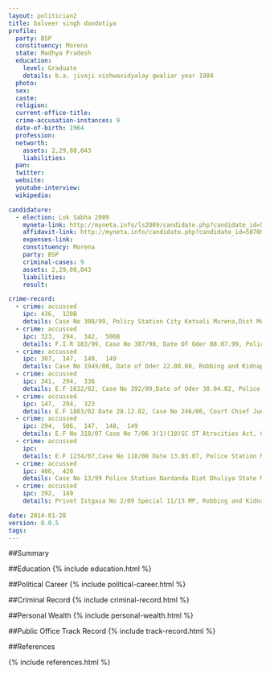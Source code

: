 ```yaml
---
layout: politician2
title: balveer singh dandotiya
profile: 
  party: BSP
  constituency: Morena
  state: Madhya Pradesh
  education: 
    level: Graduate
    details: b.a. jivaji vishwavidyalay gwaliar year 1984
  photo: 
  sex: 
  caste: 
  religion: 
  current-office-title: 
  crime-accusation-instances: 9
  date-of-birth: 1964
  profession: 
  networth: 
    assets: 2,29,08,043
    liabilities: 
  pan: 
  twitter: 
  website: 
  youtube-interview: 
  wikipedia: 

candidature: 
  - election: Lok Sabha 2009
    myneta-link: http://myneta.info/ls2009/candidate.php?candidate_id=5070
    affidavit-link: http://myneta.info/candidate.php?candidate_id=5070&scan=original
    expenses-link: 
    constituency: Morena 
    party: BSP
    criminal-cases: 9
    assets: 2,29,08,043
    liabilities: 
    result:  

crime-record: 
  - crime: accussed
    ipc: 436,  120B
    details: Case No 308/99, Policy Station City Kotvali Murena,Dist Murena State MP Court Chief Judicial Magistrate Murana 
  - crime: accussed
    ipc: 323,  294,  342,  506B
    details: F.I.R 183/99, Case No 387/98, Date Of Oder 08.07.99, Policy Station City  Kotvali Murena,Court  Chief Judicial Magistrates Murena 
  - crime: accussed
    ipc: 307,  147,  148,  149
    details: Case No 1949/08, Date of Oder 22.08.08, Robbing and Kidnapping Affected Area 
  - crime: accussed
    ipc: 341,  294,  336
    details: E.F 1632/02, Case No 392/09,Date of Oder 30.04.02, Police Station Civil Line Murena 
  - crime: accussed
    ipc: 147,  294,  323
    details: E.F 1883/02 Date 28.12.02, Case No 246/06, Court Chief Judicial Magistrate  Murena 
  - crime: accussed
    ipc: 294,  506,  147,  148,  149
    details: E.F No 318/07 Case No 7/06 3(1)(10)SC ST Atrocities Act, Court Judicial Magistrate Murena 
  - crime: accussed
    ipc: 
    details: E.F 1234/07,Case No 118/08 Date 13.03.07, Police Station Matavsoya Dist Murena, Property Distortion Act 
  - crime: accussed
    ipc: 406,  420
    details: Case No 13/99 Police Station Nardanda Diat Dhuliya State MP, Court Judicial First Class Sindekheda Dist Dhuliya (Case Pending) 
  - crime: accussed
    ipc: 392,  149
    details: Privet Istgasa No 2/09 Special 11/13 MP, Robbing and Kidnapping Affected Area Act(Accused  Case-(1. Criminal No 564/93, FIR No 1624/93, Date of Oder 14.12.1993, Police Station City Kotwali Murena, IPC 341, 323, 294, 506B, 34,(2)F.I.R 183/99, Case No 387/98, Date Of Oder 08.07.99, Policy Station City Kotvali Murena,Court Chief Judicial Magistrates Murena, IPC 323, 294, 342, 506B, (3)FIR 78/98 Date of Oder 14.08.1998,Police Station City Kotwali Murena Case No 358/08, IPC 307, 147, 148, 149, 294, 34(4)Case No 484/01 Police Station Civil Line Murena Dist Murena MP, IPC 365(5)E.F 1632/02, Case No 389/02,Date of Oder 30.04.02, Police Station Civil Line Murena, IPC 	341, 294, 336(6)Case No 107/04 Police Station Mohana Dist Gavaliyar MP, IPC 327,147, 148, 149, 120, 25B Arms Act) 

date: 2014-01-28
version: 0.0.5
tags: 
---
```

##Summary


##Education
{% include education.html %}


##Political Career
{% include political-career.html %}


##Criminal Record
{% include criminal-record.html %}


##Personal Wealth
{% include personal-wealth.html %}


##Public Office Track Record
{% include track-record.html %}


##References


{% include references.html %}
